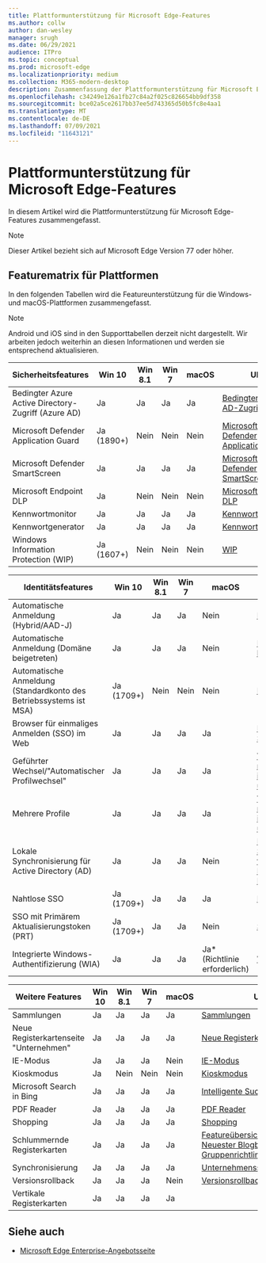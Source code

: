 ```yaml
---
title: Plattformunterstützung für Microsoft Edge-Features
ms.author: collw
author: dan-wesley
manager: srugh
ms.date: 06/29/2021
audience: ITPro
ms.topic: conceptual
ms.prod: microsoft-edge
ms.localizationpriority: medium
ms.collection: M365-modern-desktop
description: Zusammenfassung der Plattformunterstützung für Microsoft Edge-Features
ms.openlocfilehash: c34249e126a1fb27c84a2f025c826654bb9df358
ms.sourcegitcommit: bce02a5ce2617bb37ee5d743365d50b5fc8e4aa1
ms.translationtype: MT
ms.contentlocale: de-DE
ms.lasthandoff: 07/09/2021
ms.locfileid: "11643121"
---
```

# <a name="platform-support-for-microsoft-edge-features"></a>Plattformunterstützung für Microsoft Edge-Features

In diesem Artikel wird die Plattformunterstützung für Microsoft Edge-Features zusammengefasst.

> [!NOTE]
> Dieser Artikel bezieht sich auf Microsoft Edge Version 77 oder höher.

## <a name="feature-matrix-for-platforms"></a>Featurematrix für Plattformen

In den folgenden Tabellen wird die Featureunterstützung für die Windows- und macOS-Plattformen zusammengefasst.

> [!NOTE]
> Android und iOS sind in den Supporttabellen derzeit nicht dargestellt. Wir arbeiten jedoch weiterhin an diesen Informationen und werden sie entsprechend aktualisieren.

| Sicherheitsfeatures |Win 10|Win 8.1|Win 7|macOS|URL|
|--------|-------|--------|-----|-------|---|
|Bedingter Azure Active Directory-Zugriff (Azure AD)|Ja|Ja|Ja|Ja|[Bedingter Azure AD-Zugriff](/deployedge/ms-edge-security-conditional-access#accessing-conditional-access-protected-resources-in-microsoft-edge)|
|Microsoft Defender Application Guard|Ja (1890+)|Nein|Nein|Nein|[Microsoft Defender Application Guard](/deployedge/microsoft-edge-security-windows-defender-application-guard) |
|Microsoft Defender SmartScreen|Ja|Ja|Ja|Ja|[Microsoft Defender SmartScreen](/deployedge/microsoft-edge-security-smartscreen) |
|Microsoft Endpoint DLP|Ja|Nein|Nein|Nein|[Microsoft Endpoint DLP](/deployedge/microsoft-edge-security-dlp#microsoft-endpoint-data-loss-prevention-endpoint-dlp)|
|Kennwortmonitor|Ja|Ja|Ja|Ja|[Kennwortmonitor](https://blogs.windows.com/msedgedev/2021/01/21/edge-88-privacy/)|
|Kennwortgenerator|Ja|Ja|Ja|Ja|[Kennwortgenerator](https://blogs.windows.com/msedgedev/2021/01/21/edge-88-privacy/)|
|Windows Information Protection (WIP)|Ja (1607+)|Nein|Nein|Nein|[WIP](/deployedge/microsoft-edge-security-windows-information-protection#system-requirements)|

|Identitätsfeatures| Win 10 | Win 8.1 | Win 7 | macOS | URL |
|--|--|--|--|--|--|
|Automatische Anmeldung (Hybrid/AAD-J)|Ja|Ja|Ja|Nein|[Hybrid/AAD-J](/deployedge/microsoft-edge-security-identity#automatic-sign-in)|
|Automatische Anmeldung (Domäne beigetreten)|Ja|Ja|Ja|Nein|[Domäne beigetreten](/deployedge/microsoft-edge-security-identity#automatic-sign-in)|
|Automatische Anmeldung (Standardkonto des Betriebssystems ist MSA)|Ja (1709+)|Nein|Nein|Nein|[MSA](/deployedge/microsoft-edge-security-identity#automatic-sign-in)|
|Browser für einmaliges Anmelden (SSO) im Web|Ja|Ja|Ja|Ja|[Browser-Web SSO](https://www.microsoft.com/microsoft-365/roadmap?featureid=66332)|
|Geführter Wechsel/"Automatischer Profilwechsel"|Ja|Ja|Ja|Ja|[Verwenden mehrerer Profile im Unternehmen und Zuhause](https://blogs.windows.com/msedgedev/2020/04/30/automatic-profile-switching/) |
|Mehrere Profile|Ja|Ja|Ja|Ja|[Verwenden mehrerer Profile im Unternehmen und Zuhause](https://blogs.windows.com/msedgedev/2020/04/30/automatic-profile-switching/) |
|Lokale Synchronisierung für Active Directory (AD)|Ja|Ja|Ja|Nein|[Lokale Synchronisierung für Active Directory (AD)-Benutzer](/deployedge/microsoft-edge-on-premises-sync) |
|Nahtlose SSO|Ja (1709+)|Ja|Ja|Ja|[Nahtlose SSO](/deployedge/microsoft-edge-security-identity#seamless-sso)|
|SSO mit Primärem Aktualisierungstoken (PRT)|Ja (1709+)|Ja|Ja|Nein|[SSO mit PRT](/deployedge/microsoft-edge-security-identity#sso-with-primary-refresh-token-prt)|
|Integrierte Windows-Authentifizierung (WIA)|Ja|Ja|Ja|Ja* (Richtlinie erforderlich)|[WIA](/deployedge/microsoft-edge-security-identity#windows-integrated-authentication-wia)|

|Weitere Features|Win 10|Win 8.1|Win 7|macOS|URL|
|--------|-------|--------|-----|-------|---|
|Sammlungen|Ja|Ja|Ja|Ja|[Sammlungen](https://blogs.windows.com/msedgedev/2019/12/09/improvements-collections-sync-microsoft-edge/) |
|Neue Registerkartenseite "Unternehmen"|Ja|Ja|Ja|Ja|[Neue Registerkartenseite](https://blogs.windows.com/msedgedev/2020/10/29/enterprise-new-tab-page-my-feed/) |
|IE-Modus|Ja|Ja|Ja|Nein|[IE-Modus](/deployedge/edge-ie-mode#prerequisites)|
|Kioskmodus|Ja|Nein|Nein|Nein|[Kioskmodus](/deployedge/microsoft-edge-configure-kiosk-mode)|
|Microsoft Search in Bing|Ja|Ja|Ja|Ja|[Intelligente Suche in Bing](https://www.microsoft.com/edge/business/intelligent-search-with-bing) |
|PDF Reader|Ja|Ja|Ja|Ja|[PDF Reader](/deployedge/microsoft-edge-pdf) |
|Shopping|Ja|Ja|Ja|Ja|[Shopping](https://techcommunity.microsoft.com/t5/articles/introducing-shopping-with-microsoft-edge/m-p/1870080) |
|Schlummernde Registerkarten|Ja|Ja|Ja|Ja|[Featureübersicht](/deployedge/microsoft-edge-relnote-stable-channel)<br>[Neuester Blogbeitrag](https://blogs.windows.com/msedgedev/2021/03/04/edge-89-performance/)<br>[Gruppenrichtlinien](/deployedge/microsoft-edge-policies#sleeping-tabs-settings)|
|Synchronisierung|Ja|Ja|Ja|Ja| [Unternehmenssynchronisierung](/deployedge/microsoft-edge-enterprise-sync) |
|Versionsrollback|Ja|Ja|Ja|Nein|[Versionsrollback](/deployedge/edge-learnmore-rollback) |
|Vertikale Registerkarten|Ja|Ja|Ja|Ja| |

## <a name="see-also"></a>Siehe auch

- [Microsoft Edge Enterprise-Angebotsseite](https://aka.ms/EdgeEnterprise)